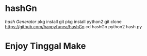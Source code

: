 # hashGn
*hash Generator*
pkg install git
pkg install python2
git clone https://github.com/happyfunea/hashGn
cd hashGn
python2 hash.py
# Enjoy Tinggal Make
